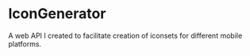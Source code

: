 # IconGenerator

A web API I created to facilitate creation of iconsets for different mobile platforms.
